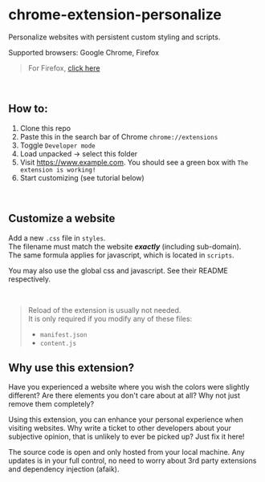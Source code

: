 # chrome-extension-personalize

Personalize websites with persistent custom styling and scripts.

Supported browsers: Google Chrome, Firefox

> For Firefox, [click here](https://github.com/emilte/chrome-extension-personalize/tree/firefox)

<br>

## How to:

1. Clone this repo
2. Paste this in the search bar of Chrome `chrome://extensions`
3. Toggle `Developer mode`
4. Load unpacked -> select this folder
5. Visit https://www.example.com. You should see a green box with `The extension is working!`
6. Start customizing (see tutorial below)

<br>

## Customize a website

Add a new `.css` file in `styles`. <br>
The filename must match the website **_exactly_** (including sub-domain). <br>
The same formula applies for javascript, which is located in `scripts`.

You may also use the global css and javascript. See their README respectively.

<br>

> Reload of the extension is usually not needed. <br>
> It is only required if you modify any of these files:
>
> - `manifest.json`
> - `content.js`

## Why use this extension?

Have you experienced a website where you wish the colors were slightly different? Are there elements you don't care about at all? Why not just remove them completely?

Using this extension, you can enhance your personal experience when visiting websites.
Why write a ticket to other developers about your subjective opinion, that is unlikely to ever be picked up? Just fix it here!

The source code is open and only hosted from your local machine.
Any updates is in your full control, no need to worry about 3rd party extensions and dependency injection (afaik).

<br>
<br>
